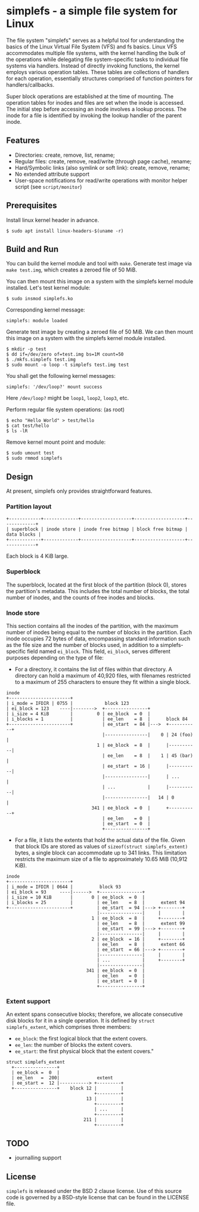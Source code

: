 # simplefs - a simple file system for Linux

The file system "simplefs" serves as a helpful tool for understanding the basics
of the Linux Virtual File System (VFS) and fs basics. Linux VFS accommodates
multiple file systems, with the kernel handling the bulk of the operations while
delegating file system-specific tasks to individual file systems via handlers.
Instead of directly invoking functions, the kernel employs various operation
tables. These tables are collections of handlers for each operation, essentially
structures comprised of function pointers for handlers/callbacks.

Super block operations are established at the time of mounting. The operation
tables for inodes and files are set when the inode is accessed. The initial step
before accessing an inode involves a lookup process. The inode for a file is
identified by invoking the lookup handler of the parent inode.

## Features

* Directories: create, remove, list, rename;
* Regular files: create, remove, read/write (through page cache), rename;
* Hard/Symbolic links (also symlink or soft link): create, remove, rename;
* No extended attribute support
* User-space notifications for read/write operations with monitor helper script (see `script/monitor`)

## Prerequisites

Install linux kernel header in advance.
```shell
$ sudo apt install linux-headers-$(uname -r)
```

## Build and Run

You can build the kernel module and tool with `make`.
Generate test image via `make test.img`, which creates a zeroed file of 50 MiB.

You can then mount this image on a system with the simplefs kernel module installed.
Let's test kernel module:
```shell
$ sudo insmod simplefs.ko
```

Corresponding kernel message:
```
simplefs: module loaded
```

Generate test image by creating a zeroed file of 50 MiB. We can then mount
this image on a system with the simplefs kernel module installed.
```shell
$ mkdir -p test
$ dd if=/dev/zero of=test.img bs=1M count=50
$ ./mkfs.simplefs test.img
$ sudo mount -o loop -t simplefs test.img test
```

You shall get the following kernel messages:
```
simplefs: '/dev/loop?' mount success
```
Here `/dev/loop?` might be `loop1`, `loop2`, `loop3`, etc.

Perform regular file system operations: (as root)
```shell
$ echo "Hello World" > test/hello
$ cat test/hello
$ ls -lR
```

Remove kernel mount point and module:
```shell
$ sudo umount test
$ sudo rmmod simplefs
```

## Design

At present, simplefs only provides straightforward features.

### Partition layout
```
+------------+-------------+-------------------+-------------------+-------------+
| superblock | inode store | inode free bitmap | block free bitmap | data blocks |
+------------+-------------+-------------------+-------------------+-------------+
```
Each block is 4 KiB large.

### Superblock
The superblock, located at the first block of the partition (block 0), stores
the partition's metadata. This includes the total number of blocks, the total
number of inodes, and the counts of free inodes and blocks.

### Inode store
This section contains all the inodes of the partition, with the maximum number
of inodes being equal to the number of blocks in the partition. Each inode
occupies 72 bytes of data, encompassing standard information such as the file
size and the number of blocks used, in addition to a simplefs-specific field
named `ei_block`. This field, `ei_block`, serves different purposes depending
on the type of file:
  - For a directory, it contains the list of files within that directory.
    A directory can hold a maximum of 40,920 files, with filenames restricted
    to a maximum of 255 characters to ensure they fit within a single block.
  ```
  inode
  +-----------------------+
  | i_mode = IFDIR | 0755 |            block 123
  | ei_block = 123    ----|-------->  +----------------+
  | i_size = 4 KiB        |         0 | ee_block  = 0  |
  | i_blocks = 1          |           | ee_len    = 8  |      block 84
  +-----------------------+           | ee_start  = 84 |--->  +-----------+
                                      |----------------|    0 | 24 (foo)  |
                                    1 | ee_block  = 8  |      |-----------|
                                      | ee_len    = 8  |    1 | 45 (bar)  |
                                      | ee_start  = 16 |      |-----------|
                                      |----------------|      | ...       |
                                      | ...            |      |-----------|
                                      |----------------|   14 | 0         |
                                  341 | ee_block  = 0  |      +-----------+
                                      | ee_len    = 0  |
                                      | ee_start  = 0  |
                                      +----------------+

  ```
  - For a file, it lists the extents that hold the actual data of the file.
    Given that block IDs are stored as values of `sizeof(struct simplefs_extent)`
    bytes, a single block can accommodate up to 341 links. This limitation
    restricts the maximum size of a file to approximately 10.65 MiB (10,912 KiB).
  ```
  inode                                                
  +-----------------------+                           
  | i_mode = IFDIR | 0644 |          block 93       
  | ei_block = 93     ----|------>  +----------------+      
  | i_size = 10 KiB       |       0 | ee_block  = 0  |     
  | i_blocks = 25         |         | ee_len    = 8  |      extent 94 
  +-----------------------+         | ee_start  = 94 |---> +--------+
                                    |----------------|     |        |     
                                  1 | ee_block  = 8  |     +--------+
                                    | ee_len    = 8  |      extent 99
                                    | ee_start  = 99 |---> +--------+ 
                                    |----------------|     |        |
                                  2 | ee_block  = 16 |     +--------+
                                    | ee_len    = 8  |      extent 66 
                                    | ee_start  = 66 |---> +--------+
                                    |----------------|     |        |
                                    | ...            |     +--------+
                                    |----------------|  
                                341 | ee_block  = 0  | 
                                    | ee_len    = 0  |
                                    | ee_start  = 0  |
                                    +----------------+
  ```

### Extent support
An extent spans consecutive blocks; therefore, we allocate consecutive disk blocks
for it in a single operation. It is defined by `struct simplefs_extent`, which
comprises three members:
- `ee_block`: the first logical block that the extent covers.
- `ee_len`: the number of blocks the extent covers.
- `ee_start`: the first physical block that the extent covers."

```
struct simplefs_extent
  +----------------+                           
  | ee_block =  0  |    
  | ee_len   =  200|              extent
  | ee_start =  12 |-----------> +---------+
  +----------------+    block 12 |         |
                                 +---------+
                              13 |         |
                                 +---------+
                                 | ...     |
                                 +---------+
                             211 |         |
                                 +---------+
```

## TODO

- journalling support

## License

`simplefs` is released under the BSD 2 clause license. Use of this source code
is governed by a BSD-style license that can be found in the LICENSE file.
